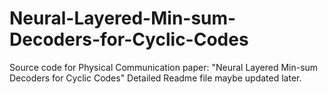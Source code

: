 # Neural-Layered-Min-sum-Decoders-for-Cyclic-Codes
Source code for Physical Communication paper: "Neural Layered Min-sum Decoders for Cyclic Codes"
Detailed Readme file maybe updated later.
